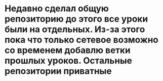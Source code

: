 # Недавно сделал общую репозиторию до этого все уроки были на отдельных. Из-за этого пока что только сетевое возможно со временем добавлю ветки прошлых уроков. Остальные репозитории приватные
